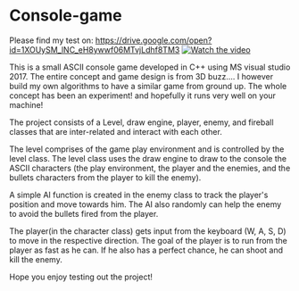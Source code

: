 # Console-game

Please find my test on:
https://drive.google.com/open?id=1XOUySM_lNC_eH8ywwf06MTvjLdhf8TM3
[![Watch the video](https://img.youtube.com/vi/T-D1KVIuvjA/maxresdefault.jpg)](https://youtu.be/T-D1KVIuvjA)


This is a small ASCII console game developed in C++ using MS visual studio 2017. The entire concept and game design is from 3D buzz.... I however build my own algorithms to have a similar game from ground up. The whole concept has been an experiment! and hopefully it runs very well on your machine!

The project consists of a Level, draw engine, player, enemy, and fireball classes that are inter-related and interact with each other.

The level comprises of the game play environment and is controlled by the level class. The level class uses the draw engine to draw to the console the ASCII characters (the play environment, the player and the enemies, and the bullets characters from the player to kill the enemy).

A simple AI function is created in the enemy class to track the player's position and move towards him. The AI also randomly can help the enemy to avoid the bullets fired from the player.

The player(in the character class) gets input from the keyboard (W, A, S, D) to move in the respective direction. The goal of the player is to run from the player as fast as he can. If he also has a perfect chance, he can shoot and kill the enemy.

Hope you enjoy testing out the project!
